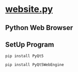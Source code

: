 # [website.py](web.py)
## Python Web Browser

## SetUp Program

``````
pip install PyQt5
``````

``````
pip install PyQt5WebEngine
``````
